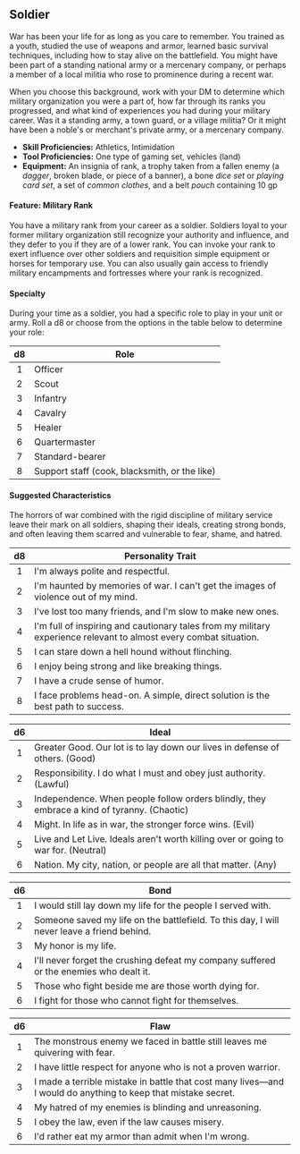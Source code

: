 ## Soldier

War has been your life for as long as you care to remember. You trained as a youth, studied the use of weapons and armor, learned basic survival techniques, including how to stay alive on the battlefield. You might have been part of a standing national army or a mercenary company, or perhaps a member of a local militia who rose to prominence during a recent war.

When you choose this background, work with your DM to determine which military organization you were a part of, how far through its ranks you progressed, and what kind of experiences you had during your military career. Was it a standing army, a town guard, or a village militia? Or it might have been a noble's or merchant's private army, or a mercenary company.

- **Skill Proficiencies:** Athletics, Intimidation
- **Tool Proficiencies:** One type of gaming set, vehicles (land)
- **Equipment:** An insignia of rank, a trophy taken from a fallen enemy (a *dagger*, broken blade, or piece of a banner), a bone *dice set* or *playing card set*, a set of *common clothes*, and a belt *pouch* containing 10 gp

#### Feature: Military Rank

You have a military rank from your career as a soldier. Soldiers loyal to your former military organization still recognize your authority and influence, and they defer to you if they are of a lower rank. You can invoke your rank to exert influence over other soldiers and requisition simple equipment or horses for temporary use. You can also usually gain access to friendly military encampments and fortresses where your rank is recognized.

#### Specialty

During your time as a soldier, you had a specific role to play in your unit or army. Roll a d8 or choose from the options in the table below to determine your role:

|  d8 | Role                                          |
|:---:|-----------------------------------------------|
|  1  | Officer                                       |
|  2  | Scout                                         |
|  3  | Infantry                                      |
|  4  | Cavalry                                       |
|  5  | Healer                                        |
|  6  | Quartermaster                                 |
|  7  | Standard-bearer                               |
|  8  | Support staff (cook, blacksmith, or the like) |

#### Suggested Characteristics

The horrors of war combined with the rigid discipline of military service leave their mark on all soldiers, shaping their ideals, creating strong bonds, and often leaving them scarred and vulnerable to fear, shame, and hatred.

|  d8 | Personality Trait                                                                                                 |
|:---:|-------------------------------------------------------------------------------------------------------------------|
|  1  | I'm always polite and respectful.                                                                                 |
|  2  | I'm haunted by memories of war. I can't get the images of violence out of my mind.                                |
|  3  | I've lost too many friends, and I'm slow to make new ones.                                                        |
|  4  | I'm full of inspiring and cautionary tales from my military experience relevant to almost every combat situation. |
|  5  | I can stare down a hell hound without flinching.                                                                  |
|  6  | I enjoy being strong and like breaking things.                                                                    |
|  7  | I have a crude sense of humor.                                                                                    |
|  8  | I face problems head-on. A simple, direct solution is the best path to success.                                   |

|  d6 | Ideal                                                                                      |
|:---:|--------------------------------------------------------------------------------------------|
|  1  | Greater Good. Our lot is to lay down our lives in defense of others. (Good)                |
|  2  | Responsibility. I do what I must and obey just authority. (Lawful)                         |
|  3  | Independence. When people follow orders blindly, they embrace a kind of tyranny. (Chaotic) |
|  4  | Might. In life as in war, the stronger force wins. (Evil)                                  |
|  5  | Live and Let Live. Ideals aren't worth killing over or going to war for. (Neutral)         |
|  6  | Nation. My city, nation, or people are all that matter. (Any)                              |

|  d6 | Bond                                                                                       |
|:---:|--------------------------------------------------------------------------------------------|
|  1  | I would still lay down my life for the people I served with.                               |
|  2  | Someone saved my life on the battlefield. To this day, I will never leave a friend behind. |
|  3  | My honor is my life.                                                                       |
|  4  | I'll never forget the crushing defeat my company suffered or the enemies who dealt it.     |
|  5  | Those who fight beside me are those worth dying for.                                       |
|  6  | I fight for those who cannot fight for themselves.                                         |

|  d6 | Flaw                                                                                                          |
|:---:|---------------------------------------------------------------------------------------------------------------|
|  1  | The monstrous enemy we faced in battle still leaves me quivering with fear.                                   |
|  2  | I have little respect for anyone who is not a proven warrior.                                                 |
|  3  | I made a terrible mistake in battle that cost many lives—and I would do anything to keep that mistake secret. |
|  4  | My hatred of my enemies is blinding and unreasoning.                                                          |
|  5  | I obey the law, even if the law causes misery.                                                                |
|  6  | I'd rather eat my armor than admit when I'm wrong.                                                            |